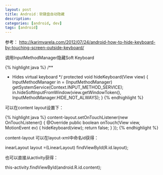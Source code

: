 ```yaml
---
layout: post
title: Android：软键盘自动隐藏
description: 
categories: [android, dev]
tags: [android]
---
```


参考：
<http://karimvarela.com/2012/07/24/android-how-to-hide-keyboard-by-touching-screen-outside-keyboard/>

调用InputMethodManager隐藏Soft Keyboard

{% highlight java %}
/**
* Hides virtual keyboard
*/
protected void hideKeyboard(View view)
{
    InputMethodManager in = (InputMethodManager) getSystemService(Context.INPUT_METHOD_SERVICE);
    in.hideSoftInputFromWindow(view.getWindowToken(), InputMethodManager.HIDE_NOT_ALWAYS);
}
{% endhighlight %}

可以在content layout设置下：


{% highlight java %}
content-layout.setOnTouchListener(new OnTouchListener()
{
    @Override
    public boolean onTouch(View view, MotionEvent ev)
    {
        hideKeyboard(view);
        return false;
    }
});
{% endhighlight %}

content-layout 可以在layout-xml中命名id获得：

inearLayout layout =(LinearLayout) findViewById(R.id.layout);

也可以直接从activity获得：

this-activity.findViewById(android.R.id.content);



